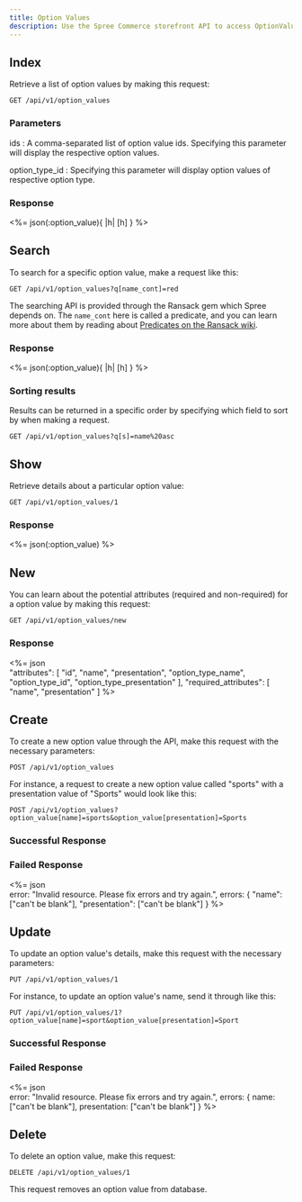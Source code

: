 ```yaml
---
title: Option Values
description: Use the Spree Commerce storefront API to access OptionValue data.
---
```


## Index

Retrieve a list of option values by making this request:

``` text
GET /api/v1/option_values
```

### Parameters

ids
: A comma-separated list of option value ids. Specifying this parameter will display the respective option values.

option_type_id
: Specifying this parameter will display option values of respective option type.

### Response

<status code="200"></status>
<%= json(:option_value){ |h| [h] } %>

## Search

To search for a specific option value, make a request like this:

```text
GET /api/v1/option_values?q[name_cont]=red
```

The searching API is provided through the Ransack gem which Spree depends on. The `name_cont` here is called a predicate, and you can learn more about them by reading about [Predicates on the Ransack wiki](https://github.com/ernie/ransack/wiki/Basic-Searching).

### Response

<status code="200"></status>
<%= json(:option_value){ |h| [h] } %>

### Sorting results

Results can be returned in a specific order by specifying which field to sort by when making a request.

```text
GET /api/v1/option_values?q[s]=name%20asc
```

## Show

Retrieve details about a particular option value:

```text
GET /api/v1/option_values/1
```

### Response

<status code="200"></status>
<%= json(:option_value) %>

## New

You can learn about the potential attributes (required and non-required) for a option value by making this request:

```text
GET /api/v1/option_values/new
```

### Response

<status code="200"></status>
<%= json \
  "attributes": [
      "id", "name", "presentation", "option_type_name", "option_type_id",
      "option_type_presentation"
  ],
  "required_attributes": [
      "name", "presentation"
  ]
%>

## Create

<alert type="admin_only"></alert>

To create a new option value through the API, make this request with the necessary parameters:

```text
POST /api/v1/option_values
```

For instance, a request to create a new option value called "sports" with a presentation value of "Sports" would look like this:

```text
POST /api/v1/option_values?option_value[name]=sports&option_value[presentation]=Sports
```

### Successful Response

<status code="201"></status>

### Failed Response

<status code="422"></status>
<%= json \
  error: "Invalid resource. Please fix errors and try again.",
  errors: {
    "name": ["can't be blank"],
     "presentation": ["can't be blank"]
  }
%>

## Update

<alert type="admin_only"></alert>

To update an option value's details, make this request with the necessary parameters:

```text
PUT /api/v1/option_values/1
```

For instance, to update an option value's name, send it through like this:

```text
PUT /api/v1/option_values/1?option_value[name]=sport&option_value[presentation]=Sport
```

### Successful Response

<status code="201"></status>

### Failed Response

<status code="422"></status>
<%= json \
  error: "Invalid resource. Please fix errors and try again.",
  errors: {
    name: ["can't be blank"],
    presentation: ["can't be blank"]
  }
%>


## Delete

<alert type="admin_only"></alert>

To delete an option value, make this request:

```text
DELETE /api/v1/option_values/1
```

This request removes an option value from database.

<status code="204"></status>

